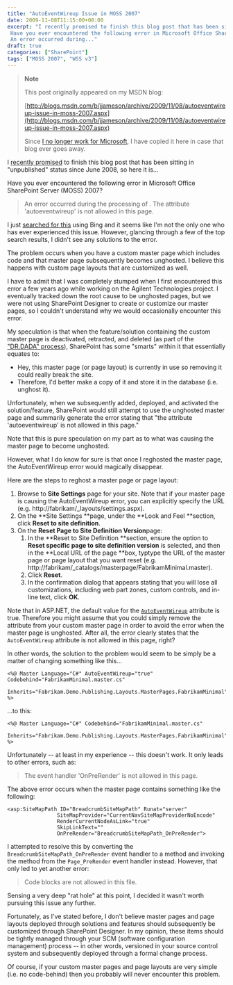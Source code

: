 ```yaml
---
title: "AutoEventWireup Issue in MOSS 2007"
date: 2009-11-08T11:15:00+08:00
excerpt: "I recently promised to finish this blog post that has been sitting in \"unpublished\" status since June 2008, so here it is... 
 Have you ever encountered the following error in Microsoft Office SharePoint Server (MOSS) 2007? 
 An error occurred during..."
draft: true
categories: ["SharePoint"]
tags: ["MOSS 2007", "WSS v3"]
---
```


> **Note**
> 
> This post originally appeared on my MSDN blog:  
>   
> 
> [http://blogs.msdn.com/b/jjameson/archive/2009/11/08/autoeventwireup-issue-in-moss-2007.aspx](http://blogs.msdn.com/b/jjameson/archive/2009/11/08/autoeventwireup-issue-in-moss-2007.aspx)
> 
> Since [I no longer work for Microsoft](/blog/jjameson/2011/09/02/last-day-with-microsoft), I have copied it here in case that blog ever goes away.


I [recently promised](/blog/jjameson/2009/11/02/analyzing-my-msdn-blog) to finish this blog post that has been sitting in "unpublished" status since June 2008, so here it is...

Have you ever encountered the following error in Microsoft Office SharePoint Server (MOSS) 2007?


> An error occurred during the processing of . The attribute 'autoeventwireup' is not allowed in this page.


I just [searched for this](http://www.bing.com/search?q=SharePoint+%22AutoEventWireup+is+not+allowed%22&amp;form=QBRE&amp;qs=n) using Bing and it seems like I'm not the only one who has ever experienced this issue. However, glancing through a few of the top search results, I didn't see any solutions to the error.

The problem occurs when you have a custom master page which includes code and that master page subsequently becomes unghosted. I believe this happens with custom page layouts that are customized as well.

I have to admit that I was completely stumped when I first encountered this error a few years ago while working on the Agilent Technologies project. I eventually tracked down the root cause to be unghosted pages, but we were not using SharePoint Designer to create or customize our master pages, so I couldn't understand why we would occasionally encounter this error.

My speculation is that when the feature/solution containing the custom master page is deactivated, retracted, and deleted (as part of the ["DR.DADA" process](/blog/jjameson/2009/03/31/introducing-the-dr-dada-approach-to-sharepoint-development)), SharePoint has some "smarts" within it that essentially equates to:

- Hey, this master page (or page layout) is currently in use so removing it could really break the site.
- Therefore, I'd better make a copy of it and store it in the database (i.e. unghost it).


Unfortunately, when we subsequently added, deployed, and activated the solution/feature, SharePoint would still attempt to use the unghosted master page and summarily generate the error stating that "the attribute 'autoeventwireup' is not allowed in this page."

Note that this is pure speculation on my part as to what was causing the master page to become unghosted.

However, what I do know for sure is that once I reghosted the master page, the AutoEventWireup error would magically disappear.

Here are the steps to reghost a master page or page layout:

1. Browse to **Site Settings** page for your site. Note that if your master page is causing the AutoEventWireup error, you can explicitly specify the URL (e.g. http://fabrikam/\_layouts/settings.aspx).
2. On the **Site Settings **page, under the **Look and Feel **section, click **Reset to site definition**.
3. On the **Reset Page to Site Definition Version**page:
    1. In the **Reset to Site Definition **section, ensure the option to <label for="ctl00_PlaceHolderMain_ctl00_ResetOnePage"><strong>Reset specific page to site definition version</strong> is selected, and then in t</label>he **Local URL of the page **box, <label for="ctl00_PlaceHolderMain_ctl00_ResetOnePage">typtype the URL of the master page or page layout that you want reset (e.g. http://fabrikam/_catalogs/masterpage/FabrikamMinimal.master).</label>
    2. Click **Reset**.
    3. In the confirmation dialog that appears stating that you will lose all customizations, including web part zones, custom controls, and in-line text, click **OK**.


Note that in ASP.NET, the default value for the [`AutoEventWireup`](http://support.microsoft.com/kb/814745) attribute is true. Therefore you might assume that you could simply remove the attribute from your custom master page in order to avoid the error when the master page is unghosted. After all, the error clearly states that the `AutoEventWireup` attribute is not allowed in this page, right?

In other words, the solution to the problem would seem to be simply be a matter of changing something like this...


    <%@ Master Language="C#" AutoEventWireup="true" Codebehind="FabrikamMinimal.master.cs"
        Inherits="Fabrikam.Demo.Publishing.Layouts.MasterPages.FabrikamMinimal" %>


...to this:


    <%@ Master Language="C#" Codebehind="FabrikamMinimal.master.cs"
        Inherits="Fabrikam.Demo.Publishing.Layouts.MasterPages.FabrikamMinimal" %>


Unfortunately -- at least in my experience -- this doesn't work. It only leads to other errors, such as:


> The event handler 'OnPreRender' is not allowed in this page.


The above error occurs when the master page contains something like the following:


    <asp:SiteMapPath ID="BreadcrumbSiteMapPath" Runat="server"
                    SiteMapProvider="CurrentNavSiteMapProviderNoEncode"
                    RenderCurrentNodeAsLink="true"
                    SkipLinkText=""
                    OnPreRender="BreadcrumbSiteMapPath_OnPreRender">


I attempted to resolve this by converting the `BreadcrumbSiteMapPath_OnPreRender` event handler to a method and invoking the method from the `Page_PreRender` event handler instead. However, that only led to yet another error:


> Code blocks are not allowed in this file.


Sensing a very deep "rat hole" at this point, I decided it wasn't worth pursuing this issue any further.

Fortunately, as I've stated before, I don't believe master pages and page layouts deployed through solutions and features should subsequently be customized through SharePoint Designer. In my opinion, these items should be tightly managed through your SCM (software configuration management) process -- in other words, versioned in your source control system and subsequently deployed through a formal change process.

Of course, if your custom master pages and page layouts are very simple (i.e. no code-behind) then you probably will never encounter this problem.

